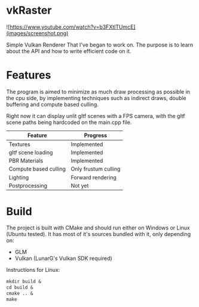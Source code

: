 # vkRaster

![https://www.youtube.com/watch?v=b3FXtlTUmcE](images/screenshot.png)

Simple Vulkan Renderer That I've began to work on. The purpose is to learn about the API and how to write efficient code on it.

# Features

The program is aimed to minimize as much draw processing as possible in the cpu side, by implementing techniques such as indirect draws, double buffering and compute based culling.

Right now it can display unlit gltf scenes with a FPS camera, with the gltf scene paths being hardcoded on the main.cpp file.

| Feature | Progress |
| - | - |
| Textures | Implemented |
| gltf scene loading | Implemented |
| PBR Materials | Implemented |
| Compute based culling | Only frustum culling |
| Lighting | Forward rendering |
| Postprocessing | Not yet |

# Build

The project is built with CMake and should run either on Windows or Linux (Ubuntu tested).
It has most of it's sources bundled with it, only depending on:
- GLM
- Vulkan (LunarG's Vulkan SDK required)

Instructions for Linux:

```
mkdir build &
cd build &
cmake .. &
make
```